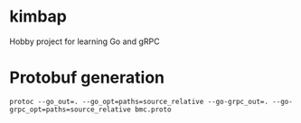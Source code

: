 # kimbap
Hobby project for learning Go and gRPC

# Protobuf generation
```
protoc --go_out=. --go_opt=paths=source_relative --go-grpc_out=. --go-grpc_opt=paths=source_relative bmc.proto
```
